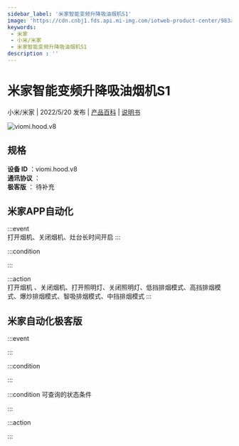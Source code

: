 ```yaml
---
sidebar_label: '米家智能变频升降吸油烟机S1'
image: 'https://cdn.cnbj1.fds.api.mi-img.com/iotweb-product-center/983a0b98614751f48e4bbe3e4e5d45d7_1642408751022.png?GalaxyAccessKeyId=AKVGLQWBOVIRQ3XLEW&Expires=9223372036854775807&Signature=5lkXbnyFZ4KsZR6lBAMnAVdS7qc='
keywords: 
 - 米家
 - 小米/米家
 - 米家智能变频升降吸油烟机S1
description : ''
---
```

# 米家智能变频升降吸油烟机S1

小米/米家 | 2022/5/20 发布 | [产品百科](https://home.mi.com/webapp/content/baike/product/index.html?model=viomi.hood.v8/) | [说明书](https://home.mi.com/views/introduction.html?model=viomi.hood.v8&region=cn)

![viomi.hood.v8](https://cdn.cnbj1.fds.api.mi-img.com/iotweb-product-center/983a0b98614751f48e4bbe3e4e5d45d7_1642408751022.png?GalaxyAccessKeyId=AKVGLQWBOVIRQ3XLEW&Expires=9223372036854775807&Signature=5lkXbnyFZ4KsZR6lBAMnAVdS7qc=)

## 规格  
> 
**设备 ID** ：viomi.hood.v8  
**通讯协议** ：  
**极客版**  ： 待补充 


## 米家APP自动化  

:::event  
打开烟机、关闭烟机、灶台长时间开启
:::

:::condition  

:::

:::action   
打开烟机 、关闭烟机、打开照明灯、关闭照明灯、低挡排烟模式、高挡排烟模式、爆炒排烟模式、智吸排烟模式、中挡排烟模式
:::

## 米家自动化极客版  

:::event  

:::

:::condition  

:::

:::condition 可查询的状态条件  

:::

:::action  

:::

        
